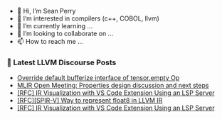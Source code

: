 - 👋 Hi, I’m Sean Perry
- 👀 I’m interested in compilers (c++, COBOL, llvm)
- 🌱 I’m currently learning ...
- 💞️ I’m looking to collaborate on ...
- 📫 How to reach me ...

<!---
s66perry/s66perry is a ✨ special ✨ repository because its `README.md` (this file) appears on your GitHub profile.
You can click the Preview link to take a look at your changes.
--->
### 📕 Latest LLVM Discourse Posts

<!-- DISCOURSE-LLVM:START -->
- [Override default bufferize interface of tensor.empty Op](https://discourse.llvm.org/t/override-default-bufferize-interface-of-tensor-empty-op/87765#post_8)
- [MLIR Open Meeting: Properties design discussion and next steps](https://discourse.llvm.org/t/mlir-open-meeting-properties-design-discussion-and-next-steps/87774#post_1)
- [[RFC] IR Visualization with VS Code Extension Using an LSP Server](https://discourse.llvm.org/t/rfc-ir-visualization-with-vs-code-extension-using-an-lsp-server/87773#post_3)
- [[RFC][SPIR-V] Way to represent float8 in LLVM IR](https://discourse.llvm.org/t/rfc-spir-v-way-to-represent-float8-in-llvm-ir/87758#post_7)
- [[RFC] IR Visualization with VS Code Extension Using an LSP Server](https://discourse.llvm.org/t/rfc-ir-visualization-with-vs-code-extension-using-an-lsp-server/87773#post_2)
<!-- DISCOURSE-LLVM:END -->
